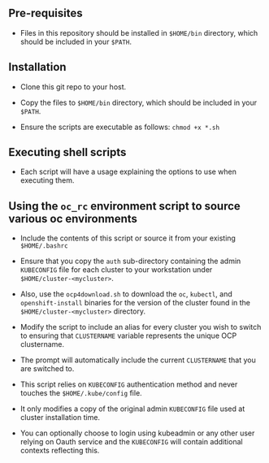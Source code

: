 ## Pre-requisites

- Files in this repository should be installed in `$HOME/bin` directory, which should be included in your `$PATH`.

## Installation

- Clone this git repo to your host.

- Copy the files to `$HOME/bin` directory, which should be included in your `$PATH`.

- Ensure the scripts are executable as follows:
  `chmod +x *.sh`

## Executing shell scripts

- Each script will have a usage explaining the options to use when executing them.

## Using the `oc_rc` environment script to source various oc environments

- Include the contents of this script or source it from your existing `$HOME/.bashrc`

- Ensure that you copy the `auth` sub-directory containing the admin `KUBECONFIG` file for each cluster to your workstation under `$HOME/cluster-<mycluster>`.

- Also, use the `ocp4download.sh` to download the `oc`, `kubectl`, and `openshift-install` binaries for the version of the cluster found in the `$HOME/cluster-<mycluster>` directory.

- Modify the script to include an alias for every cluster you wish to switch to ensuring that `CLUSTERNAME` variable represents the unique OCP clustername.

- The prompt will automatically include the current `CLUSTERNAME` that you are switched to.

- This script relies on `KUBECONFIG` authentication method and never touches the `$HOME/.kube/config` file.

- It only modifies a copy of the original admin `KUBECONFIG` file used at cluster installation time.

- You can optionally choose to login using kubeadmin or any other user relying on Oauth service and the `KUBECONFIG` will contain additional contexts reflecting this.


